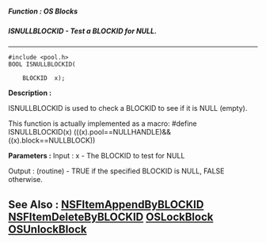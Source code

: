 ##### Function : OS Blocks
##### ISNULLBLOCKID - Test a BLOCKID for NULL.
---
```
#include <pool.h>
BOOL ISNULLBLOCKID(

	BLOCKID  x);
```
**Description :**

ISNULLBLOCKID is used to check a BLOCKID to see if it is NULL (empty).

This function is actually implemented as a macro:
#define ISNULLBLOCKID(x) (((x).pool==NULLHANDLE)&&((x).block==NULLBLOCK))

**Parameters :**
Input :
x  -  The BLOCKID to test for NULL

Output :
(routine)  -  TRUE if the specified BLOCKID is NULL, FALSE otherwise.



**See Also :**
[NSFItemAppendByBLOCKID](/domino-c-api-docs/reference/Func/NSFItemAppendByBLOCKID)
[NSFItemDeleteByBLOCKID](/domino-c-api-docs/reference/Func/NSFItemDeleteByBLOCKID)
[OSLockBlock](/domino-c-api-docs/reference/Func/OSLockBlock)
[OSUnlockBlock](/domino-c-api-docs/reference/Func/OSUnlockBlock)
---
